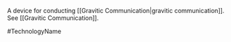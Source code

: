 A device for conducting <span class="miscellaneous">[[Gravitic Communication|gravitic communication]]</span>.
See <span class="miscellaneous">[[Gravitic Communication]]</span>.

#TechnologyName